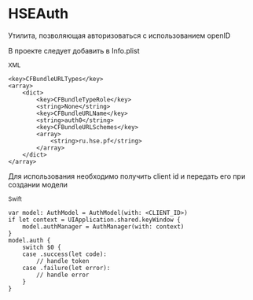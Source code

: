 # HSEAuth

Утилита, позволяющая авторизоваться с использованием openID

В проекте следует добавить в Info.plist

<sub>XML</sub>
```
<key>CFBundleURLTypes</key>
<array>
    <dict>
        <key>CFBundleTypeRole</key>
        <string>None</string>
        <key>CFBundleURLName</key>
        <string>auth0</string>
        <key>CFBundleURLSchemes</key>
        <array>
            <string>ru.hse.pf</string>
        </array>
    </dict>
</array>
```

Для использования необходимо получить client id и передать его при создании модели

<sub>Swift</sub>
```
var model: AuthModel = AuthModel(with: <CLIENT_ID>)
if let context = UIApplication.shared.keyWindow {
    model.authManager = AuthManager(with: context)
}
model.auth {
    switch $0 {
    case .success(let code):
        // handle token
    case .failure(let error):
        // handle error
    }
}
```

